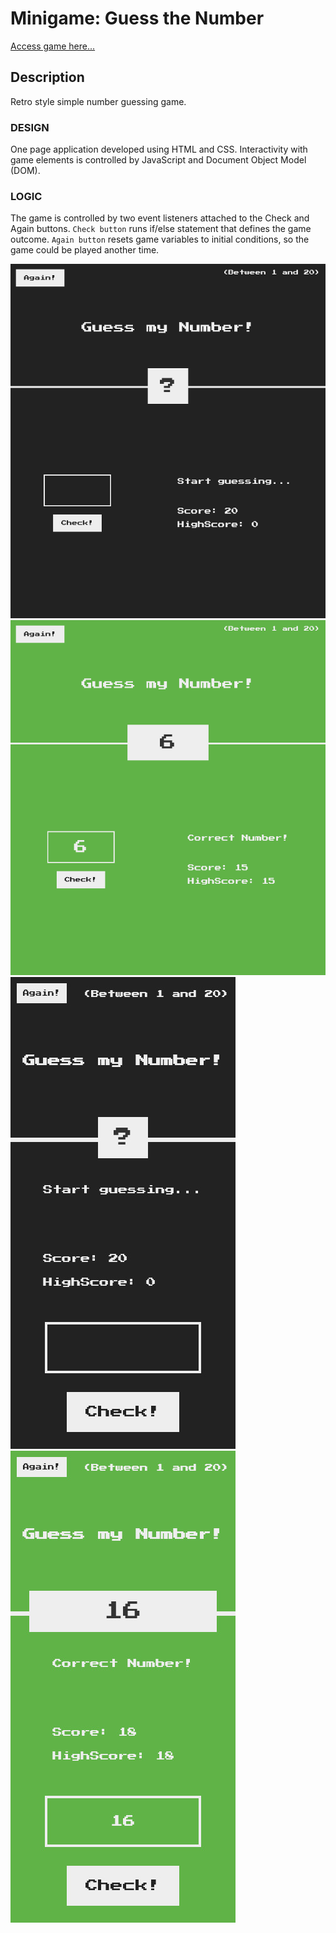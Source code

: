 # Minigame: Guess the Number

<!-- The Complete JavaScript Course 2021: From Zero to Expert! | [Udemy.com](https://www.udemy.com/course/the-complete-javascript-course/) -->

<!-- * `Purchased Course`: 24 September 2020 -->
<!-- * `Finished this Project`: 07.04.2021 12:50 -->

[Access game here...](https://ajuskys-game-guess.netlify.app/)

## Description

Retro style simple number guessing game.

### DESIGN

One page application developed using HTML and CSS. Interactivity with game elements is controlled by JavaScript and Document Object Model (DOM).

### LOGIC

The game is controlled by two event listeners attached to the Check and Again buttons. `Check button` runs if/else statement that defines the game outcome. `Again button` resets game variables to initial conditions, so the game could be played another time.

![](./724%20-%20Guess%20my%20Number!.jpg)
![](./726%20-%20Guess%20my%20Number!.jpg)
![](./727%20-%20Guess%20my%20Number!.jpg)
![](./728%20-%20Guess%20my%20Number!.jpg)
